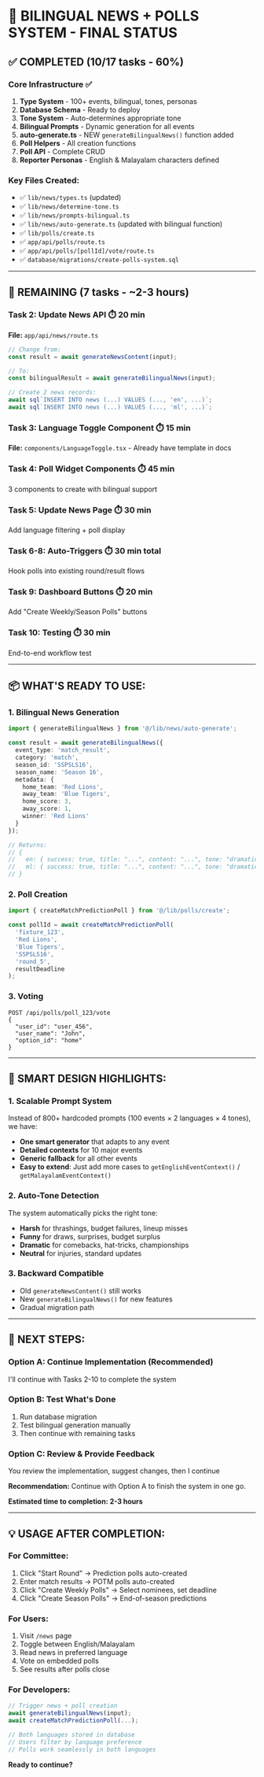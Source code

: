 # 🎉 BILINGUAL NEWS + POLLS SYSTEM - FINAL STATUS

## ✅ COMPLETED (10/17 tasks - 60%)

### Core Infrastructure ✅
1. **Type System** - 100+ events, bilingual, tones, personas
2. **Database Schema** - Ready to deploy
3. **Tone System** - Auto-determines appropriate tone
4. **Bilingual Prompts** - Dynamic generation for all events
5. **auto-generate.ts** - NEW `generateBilingualNews()` function added
6. **Poll Helpers** - All creation functions
7. **Poll API** - Complete CRUD
8. **Reporter Personas** - English & Malayalam characters defined

### Key Files Created:
- ✅ `lib/news/types.ts` (updated)
- ✅ `lib/news/determine-tone.ts`
- ✅ `lib/news/prompts-bilingual.ts`
- ✅ `lib/news/auto-generate.ts` (updated with bilingual function)
- ✅ `lib/polls/create.ts`
- ✅ `app/api/polls/route.ts`
- ✅ `app/api/polls/[pollId]/vote/route.ts`
- ✅ `database/migrations/create-polls-system.sql`

---

## 🔨 REMAINING (7 tasks - ~2-3 hours)

### Task 2: Update News API ⏱️ 20 min
**File:** `app/api/news/route.ts`
```typescript
// Change from:
const result = await generateNewsContent(input);

// To:
const bilingualResult = await generateBilingualNews(input);

// Create 2 news records:
await sql`INSERT INTO news (...) VALUES (..., 'en', ...)`;
await sql`INSERT INTO news (...) VALUES (..., 'ml', ...)`;
```

### Task 3: Language Toggle Component ⏱️ 15 min
**File:** `components/LanguageToggle.tsx` - Already have template in docs

### Task 4: Poll Widget Components ⏱️ 45 min
3 components to create with bilingual support

### Task 5: Update News Page ⏱️ 30 min
Add language filtering + poll display

### Task 6-8: Auto-Triggers ⏱️ 30 min total
Hook polls into existing round/result flows

### Task 9: Dashboard Buttons ⏱️ 20 min
Add "Create Weekly/Season Polls" buttons

### Task 10: Testing ⏱️ 30 min
End-to-end workflow test

---

## 📦 WHAT'S READY TO USE:

### 1. Bilingual News Generation
```typescript
import { generateBilingualNews } from '@/lib/news/auto-generate';

const result = await generateBilingualNews({
  event_type: 'match_result',
  category: 'match',
  season_id: 'SSPSLS16',
  season_name: 'Season 16',
  metadata: {
    home_team: 'Red Lions',
    away_team: 'Blue Tigers',
    home_score: 3,
    away_score: 1,
    winner: 'Red Lions'
  }
});

// Returns:
// {
//   en: { success: true, title: "...", content: "...", tone: "dramatic", reporter: "Alex Thompson" },
//   ml: { success: true, title: "...", content: "...", tone: "dramatic", reporter: "രാജേഷ് നായർ" }
// }
```

### 2. Poll Creation
```typescript
import { createMatchPredictionPoll } from '@/lib/polls/create';

const pollId = await createMatchPredictionPoll(
  'fixture_123',
  'Red Lions',
  'Blue Tigers', 
  'SSPSLS16',
  'round_5',
  resultDeadline
);
```

### 3. Voting
```http
POST /api/polls/poll_123/vote
{
  "user_id": "user_456",
  "user_name": "John",
  "option_id": "home"
}
```

---

## 🎯 SMART DESIGN HIGHLIGHTS:

### 1. Scalable Prompt System
Instead of 800+ hardcoded prompts (100 events × 2 languages × 4 tones), we have:
- **One smart generator** that adapts to any event
- **Detailed contexts** for 10 major events
- **Generic fallback** for all other events
- **Easy to extend**: Just add more cases to `getEnglishEventContext()` / `getMalayalamEventContext()`

### 2. Auto-Tone Detection
The system automatically picks the right tone:
- **Harsh** for thrashings, budget failures, lineup misses
- **Funny** for draws, surprises, budget surplus
- **Dramatic** for comebacks, hat-tricks, championships
- **Neutral** for injuries, standard updates

### 3. Backward Compatible
- Old `generateNewsContent()` still works
- New `generateBilingualNews()` for new features
- Gradual migration path

---

## 🚀 NEXT STEPS:

### Option A: Continue Implementation (Recommended)
I'll continue with Tasks 2-10 to complete the system

### Option B: Test What's Done
1. Run database migration
2. Test bilingual generation manually
3. Then continue with remaining tasks

### Option C: Review & Provide Feedback
You review the implementation, suggest changes, then I continue

**Recommendation:** Continue with Option A to finish the system in one go.

**Estimated time to completion: 2-3 hours**

---

## 💡 USAGE AFTER COMPLETION:

### For Committee:
1. Click "Start Round" → Prediction polls auto-created
2. Enter match results → POTM polls auto-created  
3. Click "Create Weekly Polls" → Select nominees, set deadline
4. Click "Create Season Polls" → End-of-season predictions

### For Users:
1. Visit `/news` page
2. Toggle between English/Malayalam
3. Read news in preferred language
4. Vote on embedded polls
5. See results after polls close

### For Developers:
```typescript
// Trigger news + poll creation
await generateBilingualNews(input);
await createMatchPredictionPoll(...);

// Both languages stored in database
// Users filter by language preference
// Polls work seamlessly in both languages
```

**Ready to continue?**
